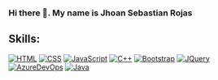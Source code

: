 ### Hi there 👋. My name is Jhoan Sebastian Rojas
## Skills:
[![HTML](https://img.shields.io/badge/HTML-black?logo=html5&style=for-the-badge)]()
[![CSS](https://img.shields.io/badge/css-black?logo=css3&style=for-the-badge)]()
[![JavaScript](https://img.shields.io/badge/JavaScript-black?logo=javascript&style=for-the-badge)]()
[![C++](https://img.shields.io/badge/C++-black?logo=cplusplus&style=for-the-badge)]()
[![Bootstrap](https://img.shields.io/badge/Bootstrap-black?logo=bootstrap&style=for-the-badge)]()
[![JQuery](https://img.shields.io/badge/jquery-black?logo=jquery&style=for-the-badge)]()
[![AzureDevOps](https://img.shields.io/badge/azure-black?logo=azuredevops&style=for-the-badge)]()
[![Java](https://img.shields.io/badge/java-black?logo=java&style=for-the-badge)]()
<!--
**jhosebro/Jhosebro** is a ✨ _special_ ✨ repository because its `README.md` (this file) appears on your GitHub profile.

Here are some ideas to get you started:

- 🔭 I’m currently working on ...
- 🌱 I’m currently learning ...
- 👯 I’m looking to collaborate on ...
- 🤔 I’m looking for help with ...
- 💬 Ask me about ...
- 📫 How to reach me: ...
- 😄 Pronouns: ...
- ⚡ Fun fact: ...
-->

